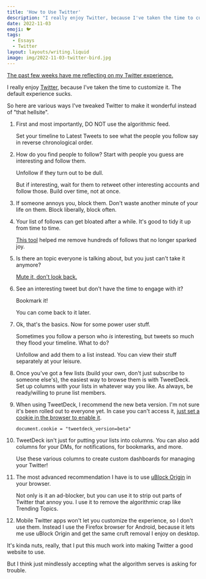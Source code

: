```yaml
---
title: 'How to Use Twitter'
description: "I really enjoy Twitter, because I've taken the time to customize it. The default experience sucks. So here are various ways I've tweaked Twitter to make it wonderful instead of 'that hellsite'."
date: 2022-11-03
emoji: 🐦
tags:
  - Essays
  - Twitter
layout: layouts/writing.liquid
image: img/2022-11-03-twitter-bird.jpg
---
```


[The past few weeks have me reflecting on my Twitter experience.](https://twitter.com/tvanantwerp/status/1595436988647309312)

I really enjoy [Twitter](https://twitter.com), because I've taken the time to customize it. The default experience sucks.

So here are various ways I've tweaked Twitter to make it wonderful instead of "that hellsite".

1. First and most importantly, DO NOT use the algorithmic feed.

   Set your timeline to Latest Tweets to see what the people you follow say in reverse chronological order.

1. How do you find people to follow? Start with people you guess are interesting and follow them.

   Unfollow if they turn out to be dull.

   But if interesting, wait for them to retweet other interesting accounts and follow those. Build over time, not at once.

1. If someone annoys you, block them. Don't waste another minute of your life on them. Block liberally, block often.

1. Your list of follows can get bloated after a while. It's good to tidy it up from time to time.

   [This tool](https://tokimeki-unfollow.glitch.me/) helped me remove hundreds of follows that no longer sparked joy.

1. Is there an topic everyone is talking about, but you just can't take it anymore?

   [Mute it, don't look back.](https://twitter.com/settings/muted_keywords)

1. See an interesting tweet but don't have the time to engage with it?

   Bookmark it!

   You can come back to it later.

1. Ok, that's the basics. Now for some power user stuff.

   Sometimes you follow a person who _is_ interesting, but tweets so much they flood your timeline. What to do?

   Unfollow and add them to a list instead. You can view their stuff separately at your leisure.

1. Once you've got a few lists (build your own, don't just subscribe to someone else's), the easiest way to browse them is with TweetDeck. Set up columns with your lists in whatever way you like. As always, be ready/willing to prune list members.

1. When using TweetDeck, I recommend the new beta version. I'm not sure it's been rolled out to everyone yet. In case you can't access it, [just set a cookie in the browser to enable it](https://twitter.com/wongmjane/status/1417520652634836992).

   `document.cookie = "tweetdeck_version=beta"`

1. TweetDeck isn't just for putting your lists into columns. You can also add columns for your DMs, for notifications, for bookmarks, and more.

   Use these various columns to create custom dashboards for managing your Twitter!

1. The most advanced recommendation I have is to use [uBlock Origin](https://ublockorigin.com/) in your browser.

   Not only is it an ad-blocker, but you can use it to strip out parts of Twitter that annoy you. I use it to remove the algorithmic crap like Trending Topics.

1. Mobile Twitter apps won't let you customize the experience, so I don't use them. Instead I use the Firefox browser for Android, because it lets me use uBlock Origin and get the same cruft removal I enjoy on desktop.

It's kinda nuts, really, that I put this much work into making Twitter a good website to use.

But I think just mindlessly accepting what the algorithm serves is asking for trouble.
